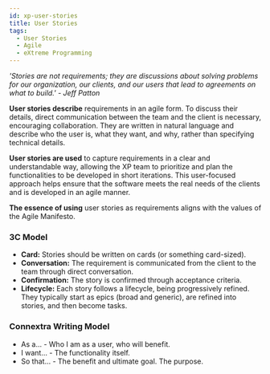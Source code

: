 ```yaml
---
id: xp-user-stories
title: User Stories
tags:
  - User Stories
  - Agile
  - eXtreme Programming
---
```


*'Stories are not requirements; they are discussions about solving problems for our organization, our clients, and our users that lead to agreements on what to build.' - Jeff Patton*

**User stories describe** requirements in an agile form. To discuss their details, direct communication between the team and the client is necessary, encouraging collaboration. They are written in natural language and describe who the user is, what they want, and why, rather than specifying technical details.

**User stories are used** to capture requirements in a clear and understandable way, allowing the XP team to prioritize and plan the functionalities to be developed in short iterations. This user-focused approach helps ensure that the software meets the real needs of the clients and is developed in an agile manner.

**The essence of using** user stories as requirements aligns with the values of the Agile Manifesto.

### 3C Model

- **Card:** Stories should be written on cards (or something card-sized).
- **Conversation:** The requirement is communicated from the client to the team through direct conversation.
- **Confirmation:** The story is confirmed through acceptance criteria.
- **Lifecycle:** Each story follows a lifecycle, being progressively refined. They typically start as epics (broad and generic), are refined into stories, and then become tasks.

### Connextra Writing Model

- As a... - Who I am as a user, who will benefit.
- I want... - The functionality itself.
- So that... - The benefit and ultimate goal. The purpose.